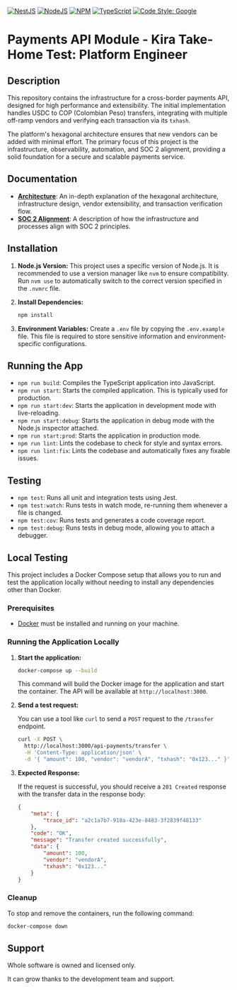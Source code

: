 

[![NestJS](https://img.shields.io/badge/nestjs-%23E0234E.svg?style=for-the-badge&logo=nestjs&logoColor=white&style=plastic)](https://nestjs.com/)
[![NodeJS](https://img.shields.io/badge/node.js-6DA55F?style=for-the-badge&logo=node.js&logoColor=white&style=plastic)](https://nodejs.org)
[![NPM](https://img.shields.io/badge/NPM-%23CB3837.svg?style=for-the-badge&logo=npm&logoColor=white&style=plastic)](https://www.npmjs.com/)
[![TypeScript](https://img.shields.io/badge/typescript-%23007ACC.svg?style=for-the-badge&logo=typescript&logoColor=white&style=plastic)](https://www.typescriptlang.org/)
[![Code Style: Google](https://img.shields.io/badge/code%20style-google-blueviolet.svg)](https://github.com/google/gts)

# Payments API Module - Kira Take-Home Test: Platform Engineer

## Description

This repository contains the infrastructure for a cross-border payments API, designed for high performance and extensibility. The initial implementation handles USDC to COP (Colombian Peso) transfers, integrating with multiple off-ramp vendors and verifying each transaction via its `txhash`.

The platform's hexagonal architecture ensures that new vendors can be added with minimal effort. The primary focus of this project is the infrastructure, observability, automation, and SOC 2 alignment, providing a solid foundation for a secure and scalable payments service.

## Documentation

-   [**Architecture**](./ARCHITECTURE.md): An in-depth explanation of the hexagonal architecture, infrastructure design, vendor extensibility, and transaction verification flow.
-   [**SOC 2 Alignment**](./SOC2.md): A description of how the infrastructure and processes align with SOC 2 principles.

## Installation

1.  **Node.js Version:** This project uses a specific version of Node.js. It is recommended to use a version manager like `nvm` to ensure compatibility. Run `nvm use` to automatically switch to the correct version specified in the `.nvmrc` file.

2.  **Install Dependencies:**
    ```bash
    npm install
    ```

3.  **Environment Variables:** Create a `.env` file by copying the `.env.example` file. This file is required to store sensitive information and environment-specific configurations.

## Running the App

-   `npm run build`: Compiles the TypeScript application into JavaScript.
-   `npm run start`: Starts the compiled application. This is typically used for production.
-   `npm run start:dev`: Starts the application in development mode with live-reloading.
-   `npm run start:debug`: Starts the application in debug mode with the Node.js inspector attached.
-   `npm run start:prod`: Starts the application in production mode.
-   `npm run lint`: Lints the codebase to check for style and syntax errors.
-   `npm run lint:fix`: Lints the codebase and automatically fixes any fixable issues.

## Testing

-   `npm test`: Runs all unit and integration tests using Jest.
-   `npm test:watch`: Runs tests in watch mode, re-running them whenever a file is changed.
-   `npm test:cov`: Runs tests and generates a code coverage report.
-   `npm test:debug`: Runs tests in debug mode, allowing you to attach a debugger.

## Local Testing

This project includes a Docker Compose setup that allows you to run and test the application locally without needing to install any dependencies other than Docker.

### Prerequisites

-   [Docker](https://www.docker.com/get-started) must be installed and running on your machine.

### Running the Application Locally

1.  **Start the application:**

    ```bash
    docker-compose up --build
    ```

    This command will build the Docker image for the application and start the container. The API will be available at `http://localhost:3000`.

2.  **Send a test request:**

    You can use a tool like `curl` to send a `POST` request to the `/transfer` endpoint.

    ```bash
    curl -X POST \
      http://localhost:3000/api-payments/transfer \
      -H 'Content-Type: application/json' \
      -d '{ "amount": 100, "vendor": "vendorA", "txhash": "0x123..." }'
    ```

3.  **Expected Response:**

    If the request is successful, you should receive a `201 Created` response with the transfer data in the response body:

    ```json
    {
        "meta": {
            "trace_id": "a2c1a7b7-918a-423e-8483-3f2839f48133"
        },
        "code": "OK",
        "message": "Transfer created successfully",
        "data": {
            "amount": 100,
            "vendor": "vendorA",
            "txhash": "0x123..."
        }
    }
    ```

### Cleanup

To stop and remove the containers, run the following command:

```bash
docker-compose down
```

## Support

Whole software is owned and licensed only.

It can grow thanks to the development team and support.

